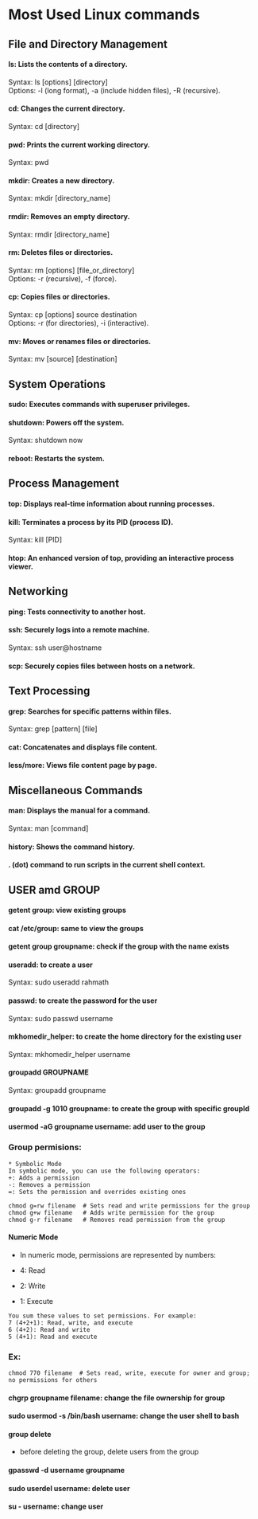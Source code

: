 # Most Used Linux commands

## File and Directory Management
#### ls: Lists the contents of a directory.  
Syntax: ls [options] [directory]  
Options: -l (long format), -a (include hidden files), -R (recursive).  
#### cd: Changes the current directory.  
Syntax: cd [directory]  
#### pwd: Prints the current working directory.  
Syntax: pwd  
#### mkdir: Creates a new directory.  
Syntax: mkdir [directory_name]  
#### rmdir: Removes an empty directory.  
Syntax: rmdir [directory_name]  
#### rm: Deletes files or directories.  
Syntax: rm [options] [file_or_directory]  
Options: -r (recursive), -f (force).  
#### cp: Copies files or directories.  
Syntax: cp [options] source destination  
Options: -r (for directories), -i (interactive).  
#### mv: Moves or renames files or directories.  
Syntax: mv [source] [destination]

## System Operations  
#### sudo: Executes commands with superuser privileges.  
#### shutdown: Powers off the system.  
Syntax: shutdown now  
#### reboot: Restarts the system.  

## Process Management  
#### top: Displays real-time information about running processes.  
#### kill: Terminates a process by its PID (process ID).  
Syntax: kill [PID]  
#### htop: An enhanced version of top, providing an interactive process viewer.  

## Networking  
#### ping: Tests connectivity to another host.  
#### ssh: Securely logs into a remote machine.  
Syntax: ssh user@hostname
#### scp: Securely copies files between hosts on a network.  

## Text Processing  
#### grep: Searches for specific patterns within files.  
Syntax: grep [pattern] [file]  
#### cat: Concatenates and displays file content.  
#### less/more: Views file content page by page.  

## Miscellaneous Commands  
#### man: Displays the manual for a command.  
Syntax: man [command]  

#### history: Shows the command history.  
#### . (dot) command to run scripts in the current shell context.  


## USER amd GROUP

#### getent group: view existing groups
#### cat /etc/group: same to view the groups
#### getent group groupname: check if the group with the name exists

#### useradd: to create a user
Syntax: sudo useradd rahmath

#### passwd: to create the password for the user
Syntax: sudo passwd username

#### mkhomedir_helper: to create the home directory for the existing user
Syntax: mkhomedir_helper username

#### groupadd GROUPNAME
Syntax: groupadd groupname

#### groupadd -g 1010 groupname: to create the group with specific groupId 

#### usermod -aG groupname username: add user to the group

### Group permisions:
    * Symbolic Mode
    In symbolic mode, you can use the following operators:
    +: Adds a permission
    -: Removes a permission
    =: Sets the permission and overrides existing ones

```
chmod g=rw filename  # Sets read and write permissions for the group
chmod g+w filename   # Adds write permission for the group
chmod g-r filename   # Removes read permission from the group
```

#### Numeric Mode
* In numeric mode, permissions are represented by numbers:

* 4: Read
* 2: Write
* 1: Execute

```
You sum these values to set permissions. For example:
7 (4+2+1): Read, write, and execute
6 (4+2): Read and write
5 (4+1): Read and execute
```
### Ex:
```
chmod 770 filename  # Sets read, write, execute for owner and group; no permissions for others
```

#### chgrp groupname filename: change the file ownership for group

#### sudo usermod -s /bin/bash username: change the user shell to bash

#### group delete
* before deleting the group, delete users from the group

#### gpasswd -d username groupname

#### sudo userdel username: delete user

#### su - username: change user 

